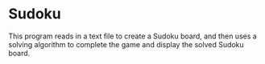 # Sudoku
This program reads in a text file to create a Sudoku board, and then uses a solving algorithm to complete the game and display the solved Sudoku board. 
